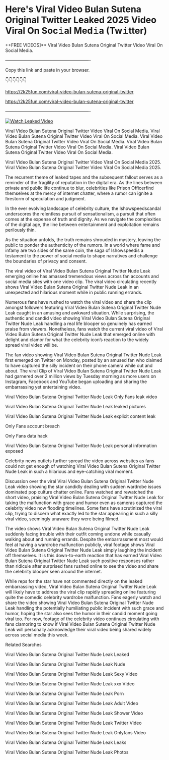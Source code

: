 # Here's Viral Video Bulan Sutena Original Twitter Leaked 2025 Video Viral On Soc𝚒al Med𝚒a (Tw𝚒tter)

++FREE VIDEOS]** Viral Video Bulan Sutena Original Twitter Video Viral On Social Media.

———————————————————-

Copy this link and paste in your browser.

👇👇👇👇👇👇

https://2k25fun.com/viral-video-bulan-sutena-original-twitter

https://2k25fun.com/viral-video-bulan-sutena-original-twitter

———————————————————-

[![Watch Leaked Video](https://miro.medium.com/v2/resize:fit:828/format:webp/1*cilzJN44JGOrTw9NJCrNHA.gif "Watch Leaked Video")](https://2k25fun.com/viral-video-bulan-sutena-original-twitter)

Viral Video Bulan Sutena Original Twitter Video Viral On Social Media. Viral Video Bulan Sutena Original Twitter Video Viral On Social Media. Viral Video Bulan Sutena Original Twitter Video Viral On Social Media. Viral Video Bulan Sutena Original Twitter Video Viral On Social Media. Viral Video Bulan Sutena Original Twitter Video Viral On Social Media.

Viral Video Bulan Sutena Original Twitter Video Viral On Social Media 2025. Viral Video Bulan Sutena Original Twitter Video Viral On Social Media 2025.

The recurrent theme of leaked tapes and the subsequent fallout serves as a reminder of the fragility of reputation in the digital era. As the lines between private and public life continue to blur, celebrities like Prison Officerfind themselves at the mercy of internet chatter, where a rumor can ignite a firestorm of speculation and judgment.

In the ever evolving landscape of celebrity culture, the Ishowspeedscandal underscores the relentless pursuit of sensationalism, a pursuit that often comes at the expense of truth and dignity. As we navigate the complexities of the digital age, the line between entertainment and exploitation remains perilously thin.

As the situation unfolds, the truth remains shrouded in mystery, leaving the public to ponder the authenticity of the rumors. In a world where fame and infamy are two sides of the same coin, the saga of Ishowspeedis a testament to the power of social media to shape narratives and challenge the boundaries of privacy and consent.

The viral video of Viral Video Bulan Sutena Original Twitter Nude Leak emerging online has amassed tremendous views across fan accounts and social media sites with one video clip. The viral video circulating recently shows Viral Video Bulan Sutena Original Twitter Nude Leak in an unexpected and hilarious moment while in public running errands.

Numerous fans have rushed to watch the viral video and share the clip amongst followers featuring Viral Video Bulan Sutena Original Twitter Nude Leak caught in an amusing and awkward situation. While surprising, the authentic and candid video showing Viral Video Bulan Sutena Original Twitter Nude Leak handling a real life blooper so genuinely has earned praise from viewers. Nonetheless, fans watch the current viral video of Viral Video Bulan Sutena Original Twitter Nude Leak that emerged online with delight and clamor for what the celebrity icon’s reaction to the widely spread viral video will be.

The fan video showing Viral Video Bulan Sutena Original Twitter Nude Leak first emerged on Twitter on Monday, posted by an amused fan who claimed to have captured the silly incident on their phone camera while out and about. The viral Clip of Viral Video Bulan Sutena Original Twitter Nude Leak had garnered over 2 million views by Tuesday morning as more users on Instagram, Facebook and YouTube began uploading and sharing the embarrassing yet entertaining video.

Viral Video Bulan Sutena Original Twitter Nude Leak Only Fans leak video

Viral Video Bulan Sutena Original Twitter Nude Leak leaked pictures

Viral Video Bulan Sutena Original Twitter Nude Leak explicit content leak

Only Fans account breach

Only Fans data hack

Viral Video Bulan Sutena Original Twitter Nude Leak personal information exposed

Celebrity news outlets further spread the video across websites as fans could not get enough of watching Viral Video Bulan Sutena Original Twitter Nude Leak in such a hilarious and eye-catching viral moment.

Discussion over the viral Viral Video Bulan Sutena Original Twitter Nude Leak video showing the star candidly dealing with sudden wardrobe issues dominated pop culture chatter online. Fans watched and rewatched the short video, praising Viral Video Bulan Sutena Original Twitter Nude Leak for taking the malfunction with grace and humor even as cameras captured the celebrity video now flooding timelines. Some fans have scrutinized the viral clip, trying to discern what exactly led to the star appearing in such a silly viral video, seemingly unaware they were being filmed.

The video shows Viral Video Bulan Sutena Original Twitter Nude Leak suddenly facing trouble with their outfit coming undone while casually walking about and running errands. Despite the embarrassment most would feel at having a wardrobe malfunction publicly, viral footage shows Viral Video Bulan Sutena Original Twitter Nude Leak simply laughing the incident off themselves. It is this down-to-earth reaction that has earned Viral Video Bulan Sutena Original Twitter Nude Leak such positive responses rather than ridicule after surprised fans rushed online to see the video and share the celebrity blooper seen around the internet.

While reps for the star have not commented directly on the leaked embarrassing video, Viral Video Bulan Sutena Original Twitter Nude Leak will likely have to address the viral clip rapidly spreading online featuring quite the comedic celebrity wardrobe malfunction. Fans eagerly watch and share the video showing Viral Video Bulan Sutena Original Twitter Nude Leak handling the potentially humiliating public incident with such grace and humor, hoping the star also sees the humor in their candid moment going viral too. For now, footage of the celebrity video continues circulating with fans clamoring to know if Viral Video Bulan Sutena Original Twitter Nude Leak will personally acknowledge their viral video being shared widely across social media this week.

Related Searches

Viral Video Bulan Sutena Original Twitter Nude Leak Leaked

Viral Video Bulan Sutena Original Twitter Nude Leak Nude

Viral Video Bulan Sutena Original Twitter Nude Leak Sexy Video

Viral Video Bulan Sutena Original Twitter Nude Leak xxx Video

Viral Video Bulan Sutena Original Twitter Nude Leak Porn

Viral Video Bulan Sutena Original Twitter Nude Leak Adult Video

Viral Video Bulan Sutena Original Twitter Nude Leak Shower Video

Viral Video Bulan Sutena Original Twitter Nude Leak Twitter Video

Viral Video Bulan Sutena Original Twitter Nude Leak Onlyfans Video

Viral Video Bulan Sutena Original Twitter Nude Leak Leaks

Viral Video Bulan Sutena Original Twitter Nude Leak Photos